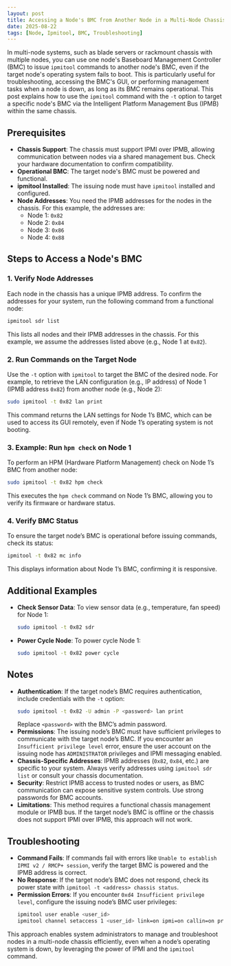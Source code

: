 ```yaml
---
layout: post
title: Accessing a Node's BMC from Another Node in a Multi-Node Chassis
date: 2025-08-22
tags: [Node, Ipmitool, BMC, Troubleshooting]
---
```


In multi-node systems, such as blade servers or rackmount chassis with multiple nodes, you can use one node's Baseboard Management Controller (BMC) to issue `ipmitool` commands to another node's BMC, even if the target node's operating system fails to boot. This is particularly useful for troubleshooting, accessing the BMC's GUI, or performing management tasks when a node is down, as long as its BMC remains operational. This post explains how to use the `ipmitool` command with the `-t` option to target a specific node's BMC via the Intelligent Platform Management Bus (IPMB) within the same chassis.

## Prerequisites

- **Chassis Support**: The chassis must support IPMI over IPMB, allowing communication between nodes via a shared management bus. Check your hardware documentation to confirm compatibility.
- **Operational BMC**: The target node's BMC must be powered and functional.
- **ipmitool Installed**: The issuing node must have `ipmitool` installed and configured.
- **Node Addresses**: You need the IPMB addresses for the nodes in the chassis. For this example, the addresses are:
  - Node 1: `0x82`
  - Node 2: `0x84`
  - Node 3: `0x86`
  - Node 4: `0x88`

## Steps to Access a Node's BMC

### 1. Verify Node Addresses

Each node in the chassis has a unique IPMB address. To confirm the addresses for your system, run the following command from a functional node:

```bash
ipmitool sdr list
```

This lists all nodes and their IPMB addresses in the chassis. For this example, we assume the addresses listed above (e.g., Node 1 at `0x82`).

### 2. Run Commands on the Target Node

Use the `-t` option with `ipmitool` to target the BMC of the desired node. For example, to retrieve the LAN configuration (e.g., IP address) of Node 1 (IPMB address `0x82`) from another node (e.g., Node 2):

```bash
sudo ipmitool -t 0x82 lan print
```

This command returns the LAN settings for Node 1’s BMC, which can be used to access its GUI remotely, even if Node 1’s operating system is not booting.

### 3. Example: Run `hpm check` on Node 1

To perform an HPM (Hardware Platform Management) check on Node 1’s BMC from another node:

```bash
sudo ipmitool -t 0x82 hpm check
```

This executes the `hpm check` command on Node 1’s BMC, allowing you to verify its firmware or hardware status.

### 4. Verify BMC Status

To ensure the target node’s BMC is operational before issuing commands, check its status:

```bash
ipmitool -t 0x82 mc info
```

This displays information about Node 1’s BMC, confirming it is responsive.

## Additional Examples

- **Check Sensor Data**: To view sensor data (e.g., temperature, fan speed) for Node 1:
  ```bash
  sudo ipmitool -t 0x82 sdr
  ```
- **Power Cycle Node**: To power cycle Node 1:
  ```bash
  sudo ipmitool -t 0x82 power cycle
  ```

## Notes

- **Authentication**: If the target node’s BMC requires authentication, include credentials with the `-t` option:
  ```bash
  sudo ipmitool -t 0x82 -U admin -P <password> lan print
  ```
  Replace `<password>` with the BMC’s admin password.
- **Permissions**: The issuing node’s BMC must have sufficient privileges to communicate with the target node’s BMC. If you encounter an `Insufficient privilege level` error, ensure the user account on the issuing node has `ADMINISTRATOR` privileges and IPMI messaging enabled.
- **Chassis-Specific Addresses**: IPMB addresses (`0x82`, `0x84`, etc.) are specific to your system. Always verify addresses using `ipmitool sdr list` or consult your chassis documentation.
- **Security**: Restrict IPMB access to trusted nodes or users, as BMC communication can expose sensitive system controls. Use strong passwords for BMC accounts.
- **Limitations**: This method requires a functional chassis management module or IPMB bus. If the target node’s BMC is offline or the chassis does not support IPMI over IPMB, this approach will not work.

## Troubleshooting

- **Command Fails**: If commands fail with errors like `Unable to establish IPMI v2 / RMCP+ session`, verify the target BMC is powered and the IPMB address is correct.
- **No Response**: If the target node’s BMC does not respond, check its power state with `ipmitool -t <address> chassis status`.
- **Permission Errors**: If you encounter `0xd4 Insufficient privilege level`, configure the issuing node’s BMC user privileges:
  ```bash
  ipmitool user enable <user_id>
  ipmitool channel setaccess 1 <user_id> link=on ipmi=on callin=on privilege=4
  ```

This approach enables system administrators to manage and troubleshoot nodes in a multi-node chassis efficiently, even when a node’s operating system is down, by leveraging the power of IPMI and the `ipmitool` command.
